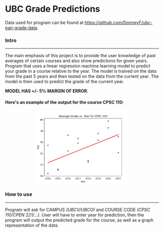 # UBC Grade Predictions

Data used for program can be found at https://github.com/DonneyF/ubc-pair-grade-data.

### Intro

---

The main emphasis of this project is to provide the user knowledge of past averages of certain courses and also show predictions for given years. Program that uses a linear regression machine learning model to predict your grade in a course relative to the year. The model is trained on the data from the past 5 years and then tested on the data from the current year. The model is then used to predict the grade of the current year.

**MODEL HAS +/- 5% MARGIN OF ERROR.**

#### Here's an example of the output for the course CPSC 110:

<img style="display: block; align: center;
           margin-left: auto;
           margin-right: auto;
           width: 60%;" src="example.jpg">

### How to use

---

Program will ask for CAMPUS _(UBCV/UBCO)_ and COURSE CODE _(CPSC 110/CPEN 221/...)_. User will have to enter year for prediction, then the program will output the predicted grade for the course, as well as a graph representation of the data.

